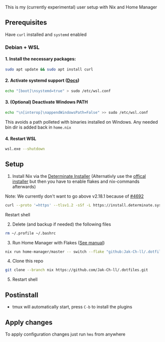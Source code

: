 This is my (currently experimental) user setup with Nix and Home Manager

## Prerequisites

Have `curl` installed and `systemd` enabled

### Debian + WSL

#### 1. Install the necessary packages:

```sh
sudo apt update && sudo apt install curl
```

#### 2. Activate systemd support ([Docs](https://devblogs.microsoft.com/commandline/systemd-support-is-now-available-in-wsl/))

```sh
echo "[boot]\nsystemd=true" > sudo /etc/wsl.conf
```

#### 3. (Optional) Deactivate Windows PATH

```sh
echo "\n[interop]\nappendWindowsPath=False" >> sudo /etc/wsl.conf
```

This avoids a path polleted with binaries installed on Windows. Any needed bin
dir is added back in `home.nix`

#### 4. Restart WSL

```sh
wsl.exe --shutdown
```

## Setup

1. Install Nix via the [Determinate Installer](https://github.com/DeterminateSystems/nix-installer) (Alternativly use the [offical installer](https://nixos.org/download#download-nix) but then you have to enable flakes and nix-commands afterwards)

Note: We currently don't want to go above v2.18.1 because of [#4692](https://github.com/nix-community/home-manager/issues/4692)

```sh
curl --proto '=https' --tlsv1.2 -sSf -L https://install.determinate.systems/nix/tag/v0.15.1 | sh -s -- install
```

Restart shell

2. Delete (and backup if needed) the following files

```sh
rm ~/.profile ~/.bashrc
```

3. Run Home Manager with Flakes ([See manual](https://nix-community.github.io/home-manager/index.xhtml#ch-nix-flakes))

```sh
nix run home-manager/master -- switch --flake "github:Jak-Ch-ll/.dotfiles/nix?dir=.nix"
```

4. Clone this repo

```sh
git clone --branch nix https://github.com/Jak-Ch-ll/.dotfiles.git
```

5. Restart shell

## Postinstall

- tmux will automatically start, press `C-b` to install the plugins

## Apply changes

To apply configuration changes just run `hms` from anywhere
